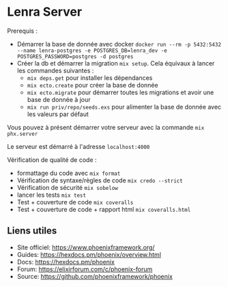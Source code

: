# Lenra Server

Prerequis : 
  * Démarrer la base de donnée avec docker `docker run --rm -p 5432:5432 --name lenra-postgres -e POSTGRES_DB=lenra_dev -e POSTGRES_PASSWORD=postgres -d postgres`
  * Créer la db et démarrer la migration `mix setup`. Cela équivaux à lancer les commandes suivantes : 
    * `mix deps.get` pour installer les dépendances
    * `mix ecto.create` pour créer la base de donnée
    * `mix ecto.migrate` pour démarrer toutes les migrations et avoir une base de donnée à jour
    * `mix run priv/repo/seeds.exs` pour alimenter la base de donnée avec les valeurs par défaut

Vous pouvez à présent démarrer votre serveur avec la commande `mix phx.server`

Le serveur est démarré à l'adresse `localhost:4000`

Vérification de qualité de code : 
  * formattage du code avec `mix format`
  * Vérification de syntaxe/règles de code `mix credo --strict`
  * Vérification de sécurité `mix sobelow`
  * lancer les tests `mix test`
  * Test + couverture de code `mix coveralls`
  * Test + couverture de code + rapport html `mix coveralls.html`

## Liens utiles

  * Site officiel: https://www.phoenixframework.org/
  * Guides: https://hexdocs.pm/phoenix/overview.html
  * Docs: https://hexdocs.pm/phoenix
  * Forum: https://elixirforum.com/c/phoenix-forum
  * Source: https://github.com/phoenixframework/phoenix

